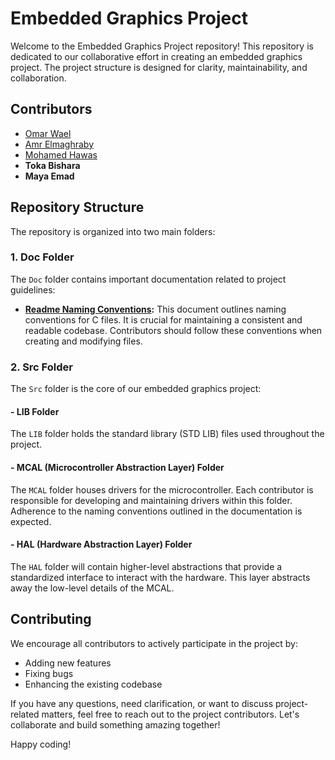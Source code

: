 # Embedded Graphics Project    

Welcome to the Embedded Graphics Project repository! This repository is dedicated to our collaborative effort in creating an embedded graphics project. The project structure is designed for clarity, maintainability, and collaboration.

## Contributors

- [Omar Wael](https://github.com/OmarWael22)
- [Amr Elmaghraby](https://github.com/Amr-Elmaghraby)
- [Mohamed Hawas](https://github.com/Mohamed-Hawas)
- **Toka Bishara**
- **Maya Emad**

## Repository Structure

The repository is organized into two main folders:

### 1. Doc Folder

The `Doc` folder contains important documentation related to project guidelines:

- **[Readme Naming Conventions](Doc/Readme.md):** This document outlines naming conventions for C files. It is crucial for maintaining a consistent and readable codebase. Contributors should follow these conventions when creating and modifying files.

### 2. Src Folder

The `Src` folder is the core of our embedded graphics project:

#### - LIB Folder

The `LIB` folder holds the standard library (STD LIB) files used throughout the project.

#### - MCAL (Microcontroller Abstraction Layer) Folder

The `MCAL` folder houses drivers for the microcontroller. Each contributor is responsible for developing and maintaining drivers within this folder. Adherence to the naming conventions outlined in the documentation is expected.

#### - HAL (Hardware Abstraction Layer) Folder

The `HAL` folder will contain higher-level abstractions that provide a standardized interface to interact with the hardware. This layer abstracts away the low-level details of the MCAL.

## Contributing

We encourage all contributors to actively participate in the project by:

- Adding new features
- Fixing bugs
- Enhancing the existing codebase

If you have any questions, need clarification, or want to discuss project-related matters, feel free to reach out to the project contributors. Let's collaborate and build something amazing together!

Happy coding!

